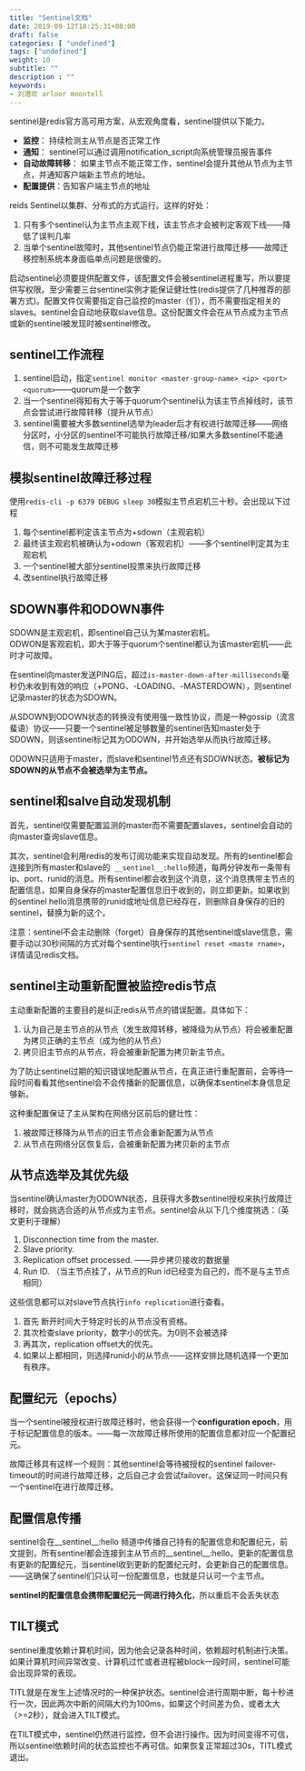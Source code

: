 ```yaml
---
title: "Sentinel文档"
date: 2019-09-12T18:25:31+08:00
draft: false
categories: [ "undefined"]
tags: ["undefined"]
weight: 10
subtitle: ""
description : ""
keywords:
- 刘港欢 arloor moontell
---
```


sentinel是redis官方高可用方案，从宏观角度看，sentinel提供以下能力。

- **监控**： 持续检测主从节点是否正常工作
- **通知**： sentinel可以通过调用notification_script向系统管理员报告事件
- **自动故障转移**： 如果主节点不能正常工作，sentinel会提升其他从节点为主节点，并通知客户端新主节点的地址。
- **配置提供**：告知客户端主节点的地址

reids Sentinel以集群、分布式的方式运行。这样的好处：

1. 只有多个sentinel认为主节点主观下线，该主节点才会被判定客观下线——降低了误判几率
2. 当单个sentinel故障时，其他sentinel节点仍能正常进行故障迁移——故障迁移控制系统本身面临单点问题是很傻的。

启动sentinel必须要提供配置文件，该配置文件会被sentinel进程重写，所以要提供写权限。至少需要三台sentinel实例才能保证健壮性(redis提供了几种推荐的部署方式)。配置文件仅需要指定自己监控的master（们），而不需要指定相关的slaves。sentinel会自动地获取slave信息。这份配置文件会在从节点成为主节点或新的sentinel被发现时被sentinel修改。

## sentinel工作流程

1. sentinel启动，指定`sentinel monitor <master-group-name> <ip> <port> <quorum>`——quorum是一个数字
2. 当一个sentinel得知有大于等于quorum个sentinel认为该主节点掉线时，该节点会尝试进行故障转移（提升从节点）
3. sentinel需要被大多数sentinel选举为leader后才有权进行故障迁移——网络分区时，小分区的sentinel不可能执行故障迁移/如果大多数sentinel不能通信，则不可能发生故障迁移

## 模拟sentinel故障迁移过程

使用`redis-cli -p 6379 DEBUG sleep 30`模拟主节点宕机三十秒。会出现以下过程

1. 每个sentinel都判定该主节点为+sdown（主观宕机）
2. 最终该主观宕机被确认为+odown（客观宕机）——多个sentinel判定其为主观宕机
3. 一个sentinel被大部分sentinel投票来执行故障迁移
4. 改sentinel执行故障迁移

## SDOWN事件和ODOWN事件

SDOWN是主观宕机，即sentinel自己认为某master宕机。   
ODWON是客观宕机，即大于等于quorum个sentinel都认为该master宕机——此时才可故障。

在sentinel向master发送PING后，超过`is-master-down-after-milliseconds`毫秒仍未收到有效的响应（+PONG、-LOADING、-MASTERDOWN），则sentinel记录master的状态为SDOWN。

从SDOWN到ODOWN状态的转换没有使用强一致性协议，而是一种gossip（流言蜚语）协议——只要一个sentinel被足够数量的sentinel告知master处于SDOWN，则该sentinel标记其为ODOWN，并开始选举从而执行故障迁移。

ODOWN只适用于master，而slave和sentinel节点还有SDOWN状态。**被标记为SDOWN的从节点不会被选举为主节点。**

## sentinel和salve自动发现机制

首先，sentinel仅需要配置监测的master而不需要配置slaves，sentinel会自动的向master查询slave信息。

其次，sentinel会利用redis的发布订阅功能来实现自动发现。所有的sentinel都会连接到所有master和slave的` __sentinel__:hello`频道，每两分钟发布一条带有ip、port、runid的消息。所有sentinel都会收到这个消息，这个消息携带主节点的配置信息，如果自身保存的master配置信息旧于收到的，则立即更新。如果收到的sentinel hello消息携带的runid或地址信息已经存在，则删除自身保存的旧的sentinel，替换为新的这个。

注意：sentinel不会主动删除（forget）自身保存的其他sentinel或slave信息，需要手动以30秒间隔的方式对每个sentinel执行`sentinel reset <maste rname>`，详情请见redis文档。

## sentinel主动重新配置被监控redis节点

主动重新配置的主要目的是纠正redis从节点的错误配置。具体如下：

1. 认为自己是主节点的从节点（发生故障转移，被降级为从节点）将会被重配置为拷贝正确的主节点（成为他的从节点）
2. 拷贝旧主节点的从节点，将会被重新配置为拷贝新主节点。

为了防止sentinel过期的知识错误地配置从节点，在真正进行重配置前，会等待一段时间看看其他sentinel会不会传播新的配置信息，以确保本sentinel本身信息足够新。

这种重配置保证了主从架构在网络分区前后的健壮性：

1. 被故障迁移降为从节点的旧主节点会重新配置为从节点
2. 从节点在网络分区恢复后，会被重新配置为拷贝新的主节点

## 从节点选举及其优先级

当sentinel确认master为ODOWN状态，且获得大多数sentinel授权来执行故障迁移时，就会挑选合适的从节点成为主节点。sentinel会从以下几个维度挑选：（英文更利于理解）

1. Disconnection time from the master.
2. Slave priority.
3. Replication offset processed. ——异步拷贝接收的数据量
4. Run ID. （当主节点挂了，从节点的Run id已经变为自己的，而不是与主节点相同）

这些信息都可以对slave节点执行`info replication`进行查看。

1. 首先 断开时间大于特定时长的从节点没有资格。
2. 其次检查slave priority，数字小的优先。为0则不会被选择
3. 再其次，replication offset大的优先。
4. 如果以上都相同，则选择runid小的从节点——这样安排比随机选择一个更加有秩序。

## 配置纪元（epochs）

当一个sentinel被授权进行故障迁移时，他会获得一个**configuration epoch**，用于标记配置信息的版本。——每一次故障迁移所使用的配置信息都对应一个配置纪元。

故障迁移具有这样一个规则：其他sentinel会等待被授权的sentinel failover-timeout的时间进行故障迁移，之后自己才会尝试failover。这保证同一时间只有一个sentinel在进行故障迁移。

## 配置信息传播

sentinel会在__sentinel__:hello 频道中传播自己持有的配置信息和配置纪元，前文提到，所有sentinel都会连接到主从节点的__sentinel__:hello。更新的配置信息有更新的配置纪元，当sentinel收到更新的配置纪元时，会更新自己的配置信息。——这确保了sentinel们只认可一份配置信息，也就是只认可一个主节点。

**sentinel的配置信息会携带配置纪元一同进行持久化**，所以重启不会丢失状态

## TILT模式

sentinel重度依赖计算机时间，因为他会记录各种时间，依赖超时机制进行决策。如果计算机时间异常改变、计算机过忙或者进程被block一段时间，sentinel可能会出现异常的表现。

TITL就是在发生上述情况时的一种保护状态。sentinel会进行周期中断，每十秒进行一次，因此两次中断的间隔大约为100ms，如果这个时间差为负，或者太大（>=2秒），就会进入TILT模式。

在TILT模式中，sentinel仍然进行监控，但不会进行操作。因为时间变得不可信，所以sentinel依赖时间的状态监控也不再可信。如果恢复正常超过30s，TITL模式退出。









